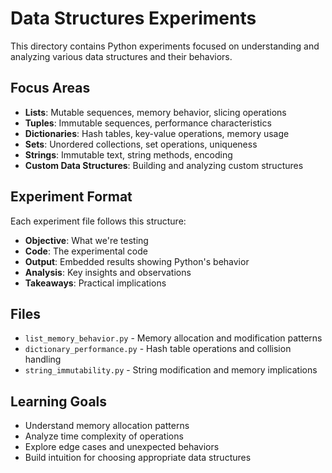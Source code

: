 # Data Structures Experiments

This directory contains Python experiments focused on understanding and analyzing various data structures and their behaviors.

## Focus Areas

- **Lists**: Mutable sequences, memory behavior, slicing operations
- **Tuples**: Immutable sequences, performance characteristics
- **Dictionaries**: Hash tables, key-value operations, memory usage
- **Sets**: Unordered collections, set operations, uniqueness
- **Strings**: Immutable text, string methods, encoding
- **Custom Data Structures**: Building and analyzing custom structures

## Experiment Format

Each experiment file follows this structure:
- **Objective**: What we're testing
- **Code**: The experimental code
- **Output**: Embedded results showing Python's behavior
- **Analysis**: Key insights and observations
- **Takeaways**: Practical implications

## Files

- `list_memory_behavior.py` - Memory allocation and modification patterns
- `dictionary_performance.py` - Hash table operations and collision handling
- `string_immutability.py` - String modification and memory implications

## Learning Goals

- Understand memory allocation patterns
- Analyze time complexity of operations
- Explore edge cases and unexpected behaviors
- Build intuition for choosing appropriate data structures